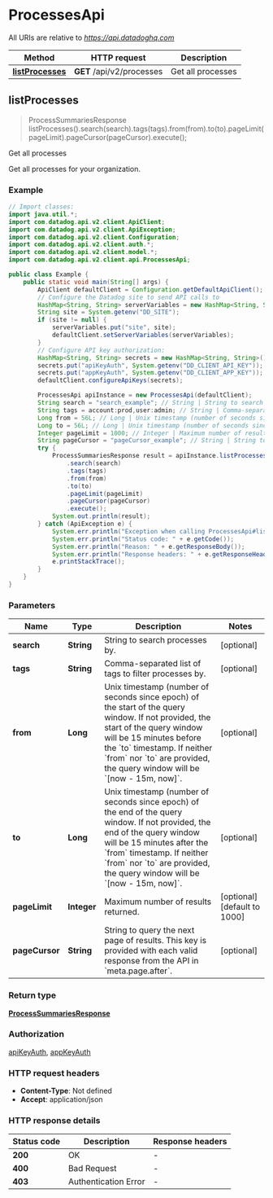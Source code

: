 # ProcessesApi

All URIs are relative to *https://api.datadoghq.com*

Method | HTTP request | Description
------------- | ------------- | -------------
[**listProcesses**](ProcessesApi.md#listProcesses) | **GET** /api/v2/processes | Get all processes



## listProcesses

> ProcessSummariesResponse listProcesses().search(search).tags(tags).from(from).to(to).pageLimit(pageLimit).pageCursor(pageCursor).execute();

Get all processes

Get all processes for your organization.

### Example

```java
// Import classes:
import java.util.*;
import com.datadog.api.v2.client.ApiClient;
import com.datadog.api.v2.client.ApiException;
import com.datadog.api.v2.client.Configuration;
import com.datadog.api.v2.client.auth.*;
import com.datadog.api.v2.client.model.*;
import com.datadog.api.v2.client.api.ProcessesApi;

public class Example {
    public static void main(String[] args) {
        ApiClient defaultClient = Configuration.getDefaultApiClient();
        // Configure the Datadog site to send API calls to
        HashMap<String, String> serverVariables = new HashMap<String, String>();
        String site = System.getenv("DD_SITE");
        if (site != null) {
            serverVariables.put("site", site);
            defaultClient.setServerVariables(serverVariables);
        }
        // Configure API key authorization: 
        HashMap<String, String> secrets = new HashMap<String, String>();
        secrets.put("apiKeyAuth", System.getenv("DD_CLIENT_API_KEY"));
        secrets.put("appKeyAuth", System.getenv("DD_CLIENT_APP_KEY"));
        defaultClient.configureApiKeys(secrets);

        ProcessesApi apiInstance = new ProcessesApi(defaultClient);
        String search = "search_example"; // String | String to search processes by.
        String tags = account:prod,user:admin; // String | Comma-separated list of tags to filter processes by.
        Long from = 56L; // Long | Unix timestamp (number of seconds since epoch) of the start of the query window. If not provided, the start of the query window will be 15 minutes before the `to` timestamp. If neither `from` nor `to` are provided, the query window will be `[now - 15m, now]`.
        Long to = 56L; // Long | Unix timestamp (number of seconds since epoch) of the end of the query window. If not provided, the end of the query window will be 15 minutes after the `from` timestamp. If neither `from` nor `to` are provided, the query window will be `[now - 15m, now]`.
        Integer pageLimit = 1000; // Integer | Maximum number of results returned.
        String pageCursor = "pageCursor_example"; // String | String to query the next page of results. This key is provided with each valid response from the API in `meta.page.after`.
        try {
            ProcessSummariesResponse result = apiInstance.listProcesses()
                .search(search)
                .tags(tags)
                .from(from)
                .to(to)
                .pageLimit(pageLimit)
                .pageCursor(pageCursor)
                .execute();
            System.out.println(result);
        } catch (ApiException e) {
            System.err.println("Exception when calling ProcessesApi#listProcesses");
            System.err.println("Status code: " + e.getCode());
            System.err.println("Reason: " + e.getResponseBody());
            System.err.println("Response headers: " + e.getResponseHeaders());
            e.printStackTrace();
        }
    }
}
```

### Parameters


Name | Type | Description  | Notes
------------- | ------------- | ------------- | -------------
 **search** | **String**| String to search processes by. | [optional]
 **tags** | **String**| Comma-separated list of tags to filter processes by. | [optional]
 **from** | **Long**| Unix timestamp (number of seconds since epoch) of the start of the query window. If not provided, the start of the query window will be 15 minutes before the &#x60;to&#x60; timestamp. If neither &#x60;from&#x60; nor &#x60;to&#x60; are provided, the query window will be &#x60;[now - 15m, now]&#x60;. | [optional]
 **to** | **Long**| Unix timestamp (number of seconds since epoch) of the end of the query window. If not provided, the end of the query window will be 15 minutes after the &#x60;from&#x60; timestamp. If neither &#x60;from&#x60; nor &#x60;to&#x60; are provided, the query window will be &#x60;[now - 15m, now]&#x60;. | [optional]
 **pageLimit** | **Integer**| Maximum number of results returned. | [optional] [default to 1000]
 **pageCursor** | **String**| String to query the next page of results. This key is provided with each valid response from the API in &#x60;meta.page.after&#x60;. | [optional]

### Return type

[**ProcessSummariesResponse**](ProcessSummariesResponse.md)

### Authorization

[apiKeyAuth](README.md#apiKeyAuth), [appKeyAuth](README.md#appKeyAuth)

### HTTP request headers

- **Content-Type**: Not defined
- **Accept**: application/json

### HTTP response details
| Status code | Description | Response headers |
|-------------|-------------|------------------|
| **200** | OK |  -  |
| **400** | Bad Request |  -  |
| **403** | Authentication Error |  -  |

